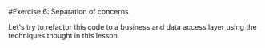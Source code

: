 #Exercise 6: Separation of concerns

Let's try to refactor this code to a business and data access layer using the techniques thought in this lesson.
